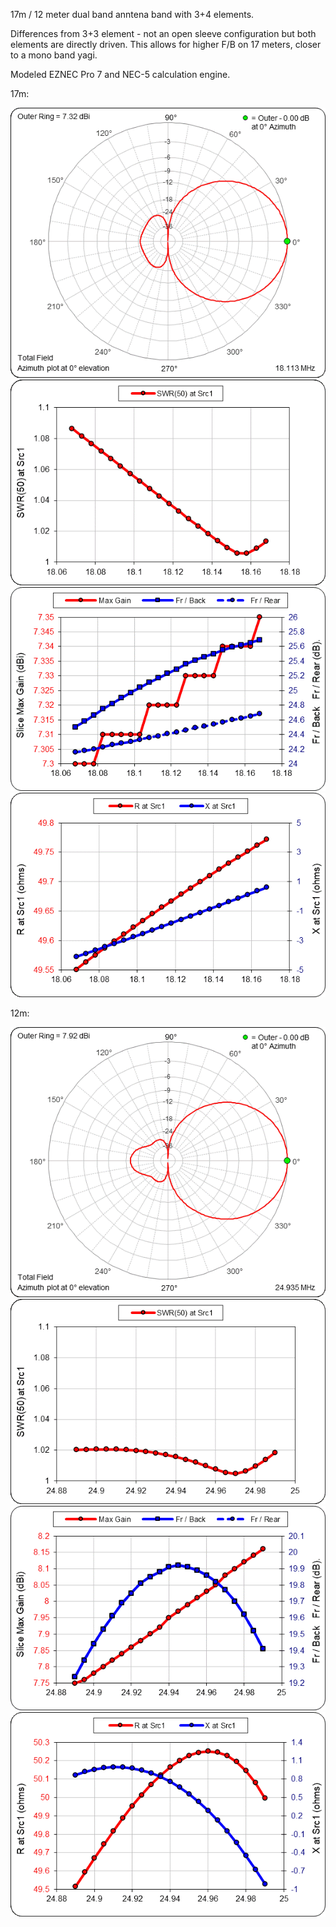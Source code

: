 17m / 12 meter dual band anntena band with 3+4 elements.

Differences from 3+3 element - not an open sleeve configuration but both elements are directly driven.
This allows for higher F/B on 17 meters, closer to a mono band yagi.

Modeled EZNEC Pro 7 and NEC-5 calculation engine.

17m:

![screenshot](3%2B4%20FieldsPolar1.gif)
![screenshot](3%2B4%20SWR.gif)
![screenshot](3%2B4%20Gain.gif)
![screenshot](3%2B4%20RandX.gif)

12m:

![screenshot](3%2B4%20FieldsPolar1_24.gif)
![screenshot](3%2B4%20SWR_24.gif)
![screenshot](3%2B4%20Gain_24.gif)
![screenshot](3%2B4%20RandX_24.gif)
